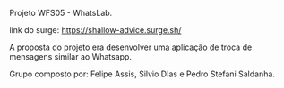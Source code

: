 Projeto WFS05 - WhatsLab.

link do surge: https://shallow-advice.surge.sh/

A proposta do projeto era desenvolver uma aplicação de troca de mensagens similar ao Whatsapp. 

Grupo composto por: Felipe Assis, Silvio DIas e Pedro Stefani Saldanha.
